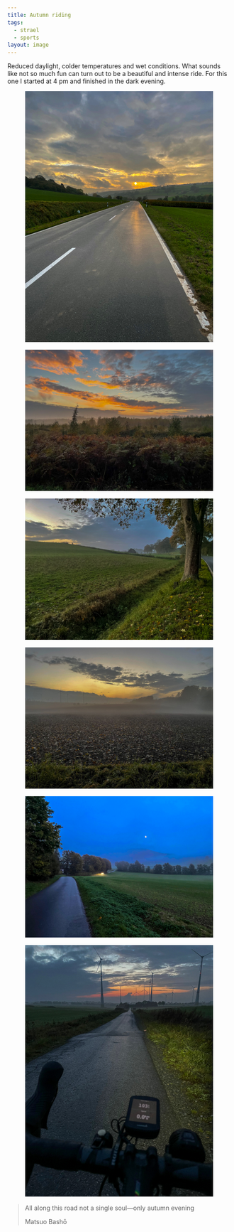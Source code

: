 ```yaml
---
title: Autumn riding
tags:
  - strael
  - sports
layout: image
---
```


Reduced daylight, colder temperatures and wet conditions. What sounds like not so much fun can turn out to be a beautiful and intense ride. For this one I started at 4 pm and finished in the dark evening.

<figure>
<img src="/img/strael/IMG_4806.jpg" alt="A wet road surrounded by green hills pointing into the evening sunset with dramatic skies.">
</figure>
<figure class="hero">
<img src="/img/strael/IMG_4808.jpg" alt="Intense blue, orange and green in a pattern-like picture of the skies and the forrest.">
</figure>
<figure class="hero" >
<img src="/img/strael/IMG_4815.jpg" alt="A green meadow with a hut in the evening mist.">
</figure>
<figure class="hero">
<img src="/img/strael/IMG_4820.jpg" alt="A field in the dense evening mist.">
</figure>
<figure class="hero">
<img src="/img/strael/IMG_4824.jpg" alt="An intense dark blue evening sky with a small street and a car with lights on surrounded by green fields.">
</figure>
<figure>
<img src="/img/strael/IMG_4826.jpg" alt="A picture with the drop handlebars pointing down a small and dark road, surrounded by wind turbines. The road leads into the final of an orange sunset with intense clouds.">
</figure>

> All along this road
> not a single soul—only
> autumn evening
>
> <footer>Matsuo Bashō</footer>
